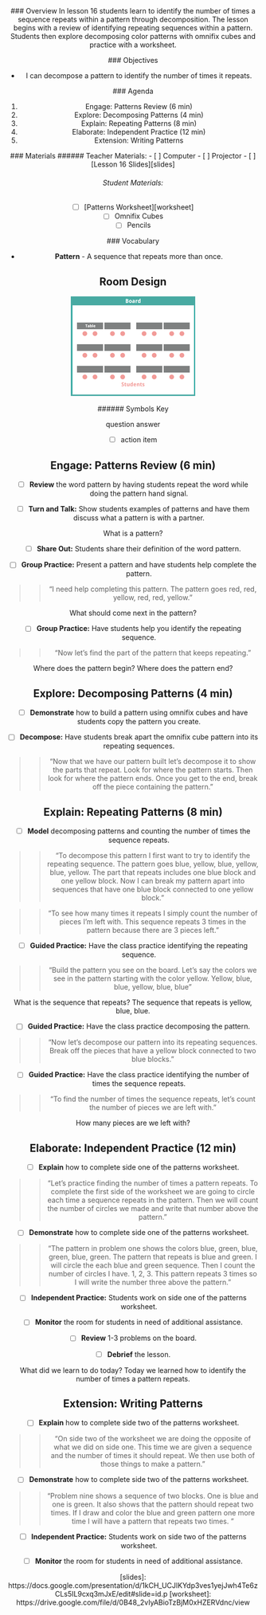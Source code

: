 <header class='header' title='Repeating Patterns' subtitle='Lesson 16'/>

<notable>
<iconp src='/icons/activity.png'>### Overview</iconp>
In lesson 16  students learn to identify the number of times a sequence repeats within a pattern through decomposition. The lesson begins with a review of identifying repeating sequences within a pattern. Students then explore decomposing color patterns with omnifix cubes and practice with a worksheet.

<iconp src='/icons/objectives.png'>### Objectives</iconp>
- I can decompose a pattern to identify the number of times it repeats.


<iconp src='/icons/agenda.png'>### Agenda</iconp>

1. Engage: Patterns Review (6 min)
1. Explore: Decomposing Patterns (4 min)
1. Explain: Repeating Patterns (8 min)
1. Elaborate: Independent Practice (12 min)
1. Extension: Writing Patterns

<note>
<iconp src='/icons/materials.png'>### Materials</iconp>
###### Teacher Materials:
- [ ] Computer
- [ ] Projector
- [ ] [Lesson 16 Slides][slides]

###### Student Materials:
- [ ] [Patterns Worksheet][worksheet]
- [ ] Omnifix Cubes
- [ ] Pencils

<iconp src='/icons/vocab.png'>### Vocabulary</iconp>
- **Pattern** - A sequence that repeats more than once.

</note>

<pagebreak/>

## Room Design

![room](./images/layout-tables.png)

<note borderLeft='2px solid green' mt='2em'>
###### Symbols Key

<iconp ml='1.65em' type='question'>question</iconp>
<iconp ml='1.65em' type='answer'>answer</iconp>
- [ ] action item
</note>

<pagebreak/>

## Engage: Patterns Review (6 min)
- [ ] **Review** the word pattern by having students repeat the word while doing the pattern hand signal.

- [ ] **Turn and Talk:** Show students examples of patterns and have them discuss what a pattern is with a partner.

<iconp type='question'>What is a pattern?</iconp>

- [ ] **Share Out:** Students share their definition of the word pattern.

- [ ] **Group Practice:** Present a pattern and have students help complete the pattern.
>> “I need help completing this pattern. The pattern goes red, red, yellow, red, red, yellow.”

<iconp type='question'>What should come next in the pattern?</iconp>

- [ ] **Group Practice:** Have students help you identify the repeating sequence.
>> “Now let’s find the part of the pattern that keeps repeating.”

<iconp type='question'>Where does the pattern begin?</iconp>
<iconp type='question'>Where does the pattern end?</iconp>

## Explore: Decomposing Patterns (4 min)
- [ ] **Demonstrate** how to build a pattern using omnifix cubes and have students copy the pattern you create.

- [ ] **Decompose:** Have students break apart the omnifix cube pattern into its repeating sequences.
>> “Now that we have our pattern built let’s decompose it to show the parts that repeat. Look for where the pattern starts. Then look for where the pattern ends. Once you get to the end, break off the piece containing the pattern.”

## Explain: Repeating Patterns (8 min)
- [ ] **Model** decomposing patterns and counting the number of times the sequence repeats.
>> “To decompose this pattern I first want to try to identify the repeating sequence. The pattern goes blue, yellow, blue, yellow, blue, yellow. The part that repeats includes one blue block and one yellow block. Now I can break my pattern apart into sequences that have one blue block connected to one yellow block.”

>> “To see how many times it repeats I simply count the number of pieces I’m left with. This sequence repeats 3 times in the pattern because there are 3 pieces left.”

- [ ] **Guided Practice:** Have the class practice identifying the repeating sequence.
>> “Build the pattern you see on the board. Let’s say the colors we see in the pattern starting with the color yellow. Yellow, blue, blue, yellow, blue, blue”

<iconp type='question'>What is the sequence that repeats?
The sequence that repeats is yellow, blue, blue.</iconp>

- [ ] **Guided Practice:** Have the class practice decomposing the pattern.
>> “Now let’s decompose our pattern into its repeating sequences. Break off the pieces that have a yellow block connected to two blue blocks.”

- [ ] **Guided Practice:** Have the class practice identifying the number of times the sequence repeats.
>> “To find the number of times the sequence repeats, let’s count the number of pieces we are left with.”

<iconp type='question'>How many pieces are we left with?</iconp>

## Elaborate: Independent Practice (12 min)
- [ ] **Explain** how to complete side one of the patterns worksheet.
>> “Let’s practice finding the number of times a pattern repeats. To complete the first side of the worksheet we are going to circle each time a sequence repeats in the pattern. Then we will count the number of circles we made and write that number above the pattern.”

- [ ] **Demonstrate** how to complete side one of the patterns worksheet.
>> “The pattern in problem one shows the colors blue, green, blue, green, blue, green. The pattern that repeats is blue and green. I will circle the each blue and green sequence. Then I count the number of circles I have. 1, 2, 3. This pattern repeats 3 times so I will write the number three above the pattern.”

- [ ] **Independent Practice:** Students work on side one of the patterns worksheet.

- [ ] **Monitor** the room for students in need of additional assistance.

- [ ] **Review** 1-3 problems on the board.

- [ ] **Debrief** the lesson.

<iconp type='question'>What did we learn to do today?</iconp>
<iconp type='answer'>Today we learned how to identify the number of times a pattern repeats.</iconp>

## Extension: Writing Patterns
- [ ] **Explain** how to complete side two of the patterns worksheet.
>> “On side two of the worksheet we are doing the opposite of what we did on side one. This time we are given a sequence and the number of times it should repeat. We then use both of those things to make a pattern.”

- [ ] **Demonstrate** how to complete side two of the patterns worksheet.
>> “Problem nine shows a sequence of two blocks. One is blue and one is green. It also shows that the pattern should repeat two times. If I draw and color the blue and green pattern one more time I will have a pattern that repeats two times. ”

- [ ] **Independent Practice:** Students work on side two of the patterns worksheet.

- [ ] **Monitor** the room for students in need of additional assistance.

</notable>
[slides]: https://docs.google.com/presentation/d/1kCH_UCJlKYdp3ves1yejJwh4Te6zCLs5IL9cxq3mJxE/edit#slide=id.p
[worksheet]: https://drive.google.com/file/d/0B48_2vIyABioTzBjM0xHZERVdnc/view
